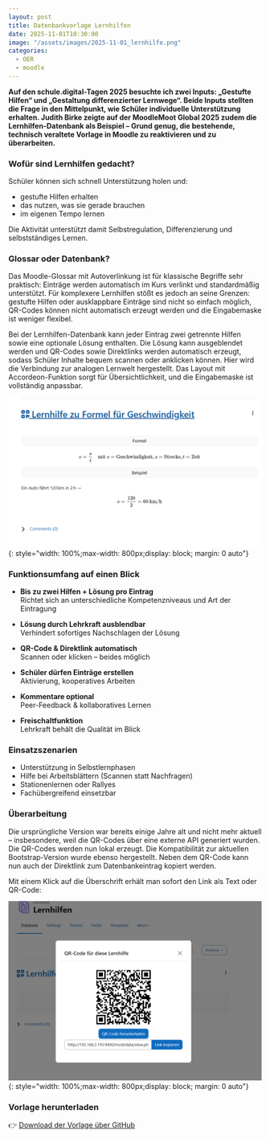 ```yaml
---
layout: post
title: Datenbankvorlage Lernhilfen
date: 2025-11-01T10:30:00
image: "/assets/images/2025-11-01_lernhilfe.png"
categories:
  - OER
  - moodle
---
```


**Auf den schule.digital-Tagen 2025 besuchte ich zwei Inputs: „Gestufte Hilfen“ und „Gestaltung differenzierter Lernwege“. Beide Inputs stellten die Frage in den Mittelpunkt, wie Schüler individuelle Unterstützung erhalten. Judith Birke zeigte auf der MoodleMoot Global 2025 zudem die Lernhilfen-Datenbank als Beispiel – Grund genug, die bestehende, technisch veraltete Vorlage in Moodle zu reaktivieren und zu überarbeiten.**

### Wofür sind Lernhilfen gedacht?
Schüler können sich schnell Unterstützung holen und:
- gestufte Hilfen erhalten
- das nutzen, was sie gerade brauchen
- im eigenen Tempo lernen

Die Aktivität unterstützt damit Selbstregulation, Differenzierung und selbstständiges Lernen.

### Glossar oder Datenbank?
Das Moodle-Glossar mit Autoverlinkung ist für klassische Begriffe sehr praktisch: Einträge werden automatisch im Kurs verlinkt und standardmäßig unterstützt. Für komplexere Lernhilfen stößt es jedoch an seine Grenzen: gestufte Hilfen oder ausklappbare Einträge sind nicht so einfach möglich, QR-Codes können nicht automatisch erzeugt werden und die Eingabemaske ist weniger flexibel.

Bei der Lernhilfen-Datenbank kann jeder Eintrag zwei getrennte Hilfen sowie eine optionale Lösung enthalten. Die Lösung kann ausgeblendet werden und QR-Codes sowie Direktlinks werden automatisch erzeugt, sodass Schüler Inhalte bequem scannen oder anklicken können. Hier wird die Verbindung zur analogen Lernwelt hergestellt.  Das Layout mit Accordeon-Funktion sorgt für Übersichtlichkeit, und die Eingabemaske ist vollständig anpassbar.

[![Screenshot Beispiel](/assets/images/2025-11-01_lernhilfe.png)](/assets/images/2025-11-01_lernhilfe.png){: style="width: 100%;max-width: 800px;display: block; margin: 0 auto"}

### Funktionsumfang auf einen Blick

- **Bis zu zwei Hilfen + Lösung pro Eintrag**  
  Richtet sich an unterschiedliche Kompetenzniveaus und Art der Eintragung

- **Lösung durch Lehrkraft ausblendbar**  
  Verhindert sofortiges Nachschlagen der Lösung

- **QR-Code & Direktlink automatisch**  
  Scannen oder klicken – beides möglich

- **Schüler dürfen Einträge erstellen**  
  Aktivierung, kooperatives Arbeiten

- **Kommentare optional**  
  Peer-Feedback & kollaboratives Lernen

- **Freischaltfunktion**  
  Lehrkraft behält die Qualität im Blick


### Einsatzszenarien
- Unterstützung in Selbstlernphasen
- Hilfe bei Arbeitsblättern (Scannen statt Nachfragen)
- Stationenlernen oder Rallyes
- Fachübergreifend einsetzbar

### Überarbeitung
Die ursprüngliche Version war bereits einige Jahre alt und nicht mehr aktuell – insbesondere, weil die QR-Codes über eine externe API generiert wurden. Die QR-Codes werden nun lokal erzeugt. Die Kompatibilität zur aktuellen Bootstrap-Version wurde ebenso hergestellt. Neben dem QR-Code kann nun auch der Direktlink zum Datenbankeintrag kopiert werden.

Mit einem Klick auf die Überschrift erhält man sofort den Link als Text oder QR-Code:

[![Screenshot Beispiel](/assets/images/2025-11-01_lernhilfe2.png)](/assets/images/2025-11-01_lernhilfe2.png){: style="width: 100%;max-width: 800px;display: block; margin: 0 auto"}

### Vorlage herunterladen
👉 [Download der Vorlage über GitHub](https://github.com/fdagner/learningaids__moodle-database-preset/releases/)
